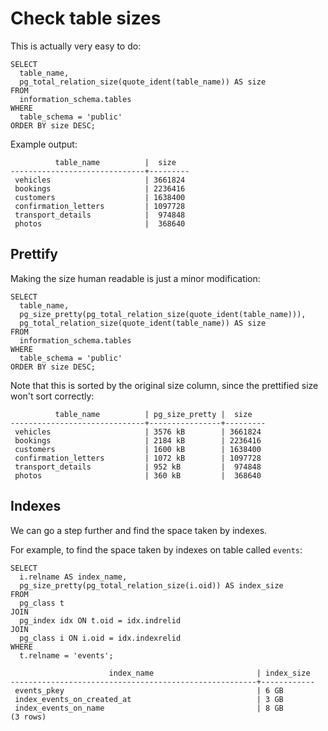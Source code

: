 # Check table sizes

This is actually very easy to do:

```
SELECT
  table_name,
  pg_total_relation_size(quote_ident(table_name)) AS size
FROM
  information_schema.tables
WHERE
  table_schema = 'public'
ORDER BY size DESC;
```

Example output:

```
          table_name          |  size
------------------------------+---------
 vehicles                     | 3661824
 bookings                     | 2236416
 customers                    | 1638400
 confirmation_letters         | 1097728
 transport_details            |  974848
 photos                       |  368640
```

## Prettify

Making the size human readable is just a minor modification:

```
SELECT
  table_name,
  pg_size_pretty(pg_total_relation_size(quote_ident(table_name))),
  pg_total_relation_size(quote_ident(table_name)) AS size
FROM
  information_schema.tables
WHERE
  table_schema = 'public'
ORDER BY size DESC;
```

Note that this is sorted by the original size column, since the prettified size won't sort correctly:

```
          table_name          | pg_size_pretty |  size
------------------------------+----------------+---------
 vehicles                     | 3576 kB        | 3661824
 bookings                     | 2184 kB        | 2236416
 customers                    | 1600 kB        | 1638400
 confirmation_letters         | 1072 kB        | 1097728
 transport_details            | 952 kB         |  974848
 photos                       | 360 kB         |  368640
```

## Indexes

We can go a step further and find the space taken by indexes.

For example, to find the space taken by indexes on table called `events`:

```
SELECT
  i.relname AS index_name,
  pg_size_pretty(pg_total_relation_size(i.oid)) AS index_size
FROM
  pg_class t
JOIN
  pg_index idx ON t.oid = idx.indrelid
JOIN
  pg_class i ON i.oid = idx.indexrelid
WHERE
  t.relname = 'events';
```

```
                      index_name                       | index_size
-------------------------------------------------------+------------
 events_pkey                                           | 6 GB
 index_events_on_created_at                            | 3 GB
 index_events_on_name                                  | 8 GB
(3 rows)
```
